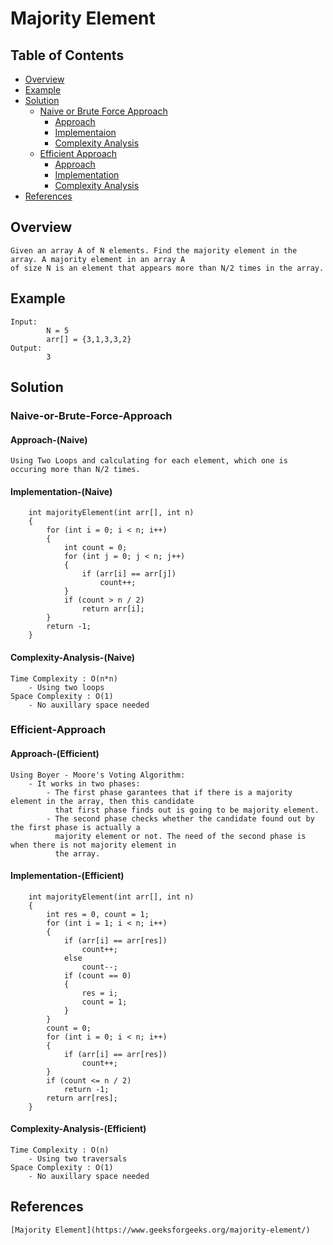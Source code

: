 # Majority Element


## Table of Contents
- [Overview](#overview)
- [Example](#example)
- [Solution](#solution)
    - [Naive or Brute Force Approach](#naive-or-brute-force-approach)
        - [Approach](#approach-naive)
        - [Implementaion](#implementation-naive)
        - [Complexity Analysis](#complexity-analysis-naive)
    - [Efficient Approach](#efficient-approach)
        - [Approach](#approach-efficient)
        - [Implementation](#implementation-efficient)
        - [Complexity Analysis](#complexity-analysis-efficient)
- [References](#references)


## Overview
    Given an array A of N elements. Find the majority element in the array. A majority element in an array A 
    of size N is an element that appears more than N/2 times in the array.

## Example
    Input:
            N = 5
            arr[] = {3,1,3,3,2}
    Output:
            3


## Solution
### Naive-or-Brute-Force-Approach
#### Approach-(Naive)
    Using Two Loops and calculating for each element, which one is occuring more than N/2 times.

#### Implementation-(Naive)
        int majorityElement(int arr[], int n)
        {
            for (int i = 0; i < n; i++)
            {
                int count = 0;
                for (int j = 0; j < n; j++)
                {
                    if (arr[i] == arr[j])
                        count++;
                }
                if (count > n / 2)
                    return arr[i];
            }
            return -1;
        }

#### Complexity-Analysis-(Naive)
    Time Complexity : O(n*n)
        - Using two loops
    Space Complexity : O(1)
        - No auxillary space needed

### Efficient-Approach
#### Approach-(Efficient)
    Using Boyer - Moore's Voting Algorithm:
        - It works in two phases:
            - The first phase garantees that if there is a majority element in the array, then this candidate 
              that first phase finds out is going to be majority element.
            - The second phase checks whether the candidate found out by the first phase is actually a 
              majority element or not. The need of the second phase is when there is not majority element in 
              the array.

#### Implementation-(Efficient)
        int majorityElement(int arr[], int n)
        {
            int res = 0, count = 1;
            for (int i = 1; i < n; i++)
            {
                if (arr[i] == arr[res])
                    count++;
                else
                    count--;
                if (count == 0)
                {
                    res = i;
                    count = 1;
                }
            }
            count = 0;
            for (int i = 0; i < n; i++)
            {
                if (arr[i] == arr[res])
                    count++;
            }
            if (count <= n / 2)
                return -1;
            return arr[res];
        }

#### Complexity-Analysis-(Efficient)
    Time Complexity : O(n)
        - Using two traversals
    Space Complexity : O(1)
        - No auxillary space needed

## References
    [Majority Element](https://www.geeksforgeeks.org/majority-element/)
